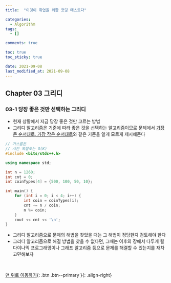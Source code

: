 ```yaml
---
title:  "이것이 취업을 위한 코딩 테스트다"

categories:
  - Algorithm
tags:
  - []

comments: true

toc: true
toc_sticky: true

date: 2021-09-08
last_modified_at: 2021-09-08
---
```


## Chapter 03 그리디

### 03-1 당장 좋은 것만 선택하는 그리디
- 현재 상황에서 지금 당장 좋은 것만 고르는 방법
- 그리디 알고리즘은 기준에 따라 좋은 것을 선택하는 알고리즘이므로 문제에서 <u>가장 큰 순서대로, 가장 작은 순서대로</u>와 같은 기준을 알게 모르게 제시해준다

```cpp
// 거스름돈
// 시간 복잡도는 O(K)
#include <bits/stdc++.h>

using namespace std;

int n = 1260;
int cnt = 0;
int coinTypes[4] = {500, 100, 50, 10};

int main() {
    for (int i = 0; i < 4; i++) {
        int coin = coinTypes[i];
        cnt += n / coin;
        n %= coin;
    }
    cout << cnt << '\n';
}
```

- 그리디 알고리즘으로 문제의 해법을 찾았을 때는 그 해법이 정당한지 검토해야 한다
- 그리디 알고리즘으로 해결 방법을 찾을 수 없다면, 그때는 이후의 장에서 다루게 될 다이나믹 프로그래밍이나 그래프 알고리즘 등으로 문제를 해결할 수 있는지를 재차 고민해보자

<br>

[맨 위로 이동하기](#){: .btn .btn--primary }{: .align-right}
